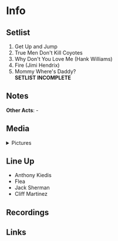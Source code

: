# Info

## Setlist

1. Get Up and Jump
2. True Men Don't Kill Coyotes
3. Why Don't You Love Me (Hank Williams)
4. Fire (Jimi Hendrix)
5. Mommy Where's Daddy?
<br> **SETLIST INCOMPLETE**

## Notes

**Other Acts**: -

## Media 

<details>
  <summary>Pictures</summary>
  <img alt="Clipping" title="Clipping" src="19841207a.jpg" height="200" />
</details>

## Line Up

* Anthony Kiedis
* Flea
* Jack Sherman
* Cliff Martinez

## Recordings

## Links 